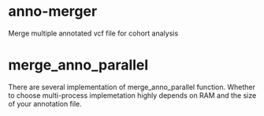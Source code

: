 # anno-merger
Merge multiple annotated vcf file for cohort analysis

# merge_anno_parallel
There are several implementation of merge_anno_parallel function. Whether to choose multi-process implemetation highly depends on RAM and the size of your annotation file.
